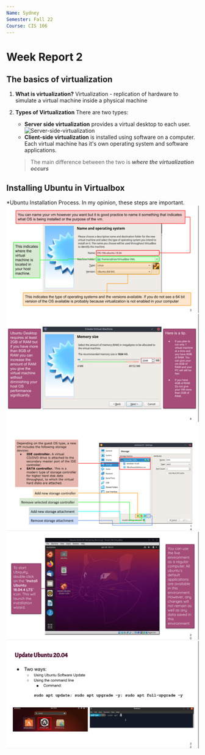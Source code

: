 ```yaml
---
Name: Sydney
Semester: Fall 22
Course: CIS 106
---
```


# Week Report 2

## The basics of virtualization

1. **What is virtualization?**
    Virtualization - replication of hardware to simulate a virtual machine inside a physical machine

2. **Types of Virtualization**
  There are two types: 
     - **Server side virtualization** provides a virtual desktop to each user. 
        ![Server-side-virtualization](2022-09-20%20(1).png)
     - **Client-side virtualization** is installed using software on a computer. Each virtual machine has it's own operating system and software applications.
    > The main difference between the two is ***where the virtualization occurs***
## Installing Ubuntu in Virtualbox
*Ubuntu Installation Process. In my opinion, these steps are important.
![1st](1st.png)
![2nd](2nd.png)
![3rd](3rd.png)
![4th](4th.png)
![5th](5th.png)
